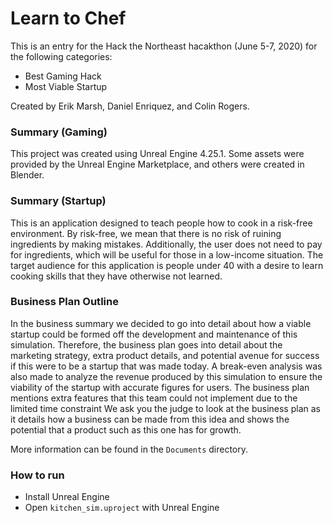 # Learn to Chef

This is an entry for the Hack the Northeast hacakthon (June 5-7, 2020) for the following categories:
* Best Gaming Hack
* Most Viable Startup

Created by Erik Marsh, Daniel Enriquez, and Colin Rogers.

### Summary (Gaming)
This project was created using Unreal Engine 4.25.1.
Some assets were provided by the Unreal Engine Marketplace, and others were created in Blender.

### Summary (Startup)
This is an application designed to teach people how to cook in a risk-free environment.
By risk-free, we mean that there is no risk of ruining ingredients by making mistakes.
Additionally, the user does not need to pay for ingredients, which will be useful for those in a low-income situation.
The target audience for this application is people under 40 with a desire to learn cooking skills that they have otherwise not learned.

### Business Plan Outline
In the business summary we decided to go into detail about how a viable startup could be formed off the development and maintenance of this simulation.
Therefore, the business plan goes into detail about the marketing strategy, extra product details, and potential avenue for success if this were to be a startup that was made today.
A break-even analysis was also made to analyze the revenue produced by this simulation to ensure the viability of the startup with accurate figures for users.
The business plan mentions extra features that this team could not implement due to the limited time constraint We ask you the judge to look at the business plan as it details how a business can be made from this idea and shows the potential that a product such as this one has for growth.

More information can be found in the `Documents` directory.

### How to run
* Install Unreal Engine
* Open `kitchen_sim.uproject` with Unreal Engine